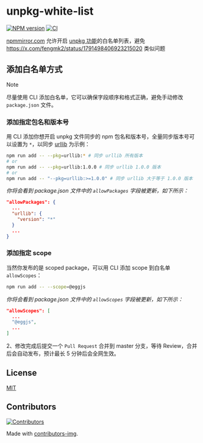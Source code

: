 # unpkg-white-list

[![NPM version](https://img.shields.io/npm/v/unpkg-white-list.svg?style=flat-square)](https://npmjs.org/package/unpkg-white-list)
[![CI](https://github.com/cnpm/unpkg-white-list/actions/workflows/nodejs.yml/badge.svg)](https://github.com/cnpm/unpkg-white-list/actions/workflows/nodejs.yml)

[npmmirror.com](https://npmmirror.com) 允许开启 [unpkg 功能](https://www.yuque.com/egg/cnpm/files)的白名单列表，避免 https://x.com/fengmk2/status/1791498406923215020 类似问题

## 添加白名单方式

> [!NOTE]
> 尽量使用 CLI 添加白名单，它可以确保字段顺序和格式正确，避免手动修改 `package.json` 文件。

### 添加指定包名和版本号

用 CLI 添加你想开启 unpkg 文件同步的 npm 包名和版本号，全量同步版本号可以设置为 `*`，以同步 [urllib](https://npmmirror.com/package/urllib) 为示例：

```bash
npm run add -- --pkg=urllib:* # 同步 urllib 所有版本
# or
npm run add -- --pkg=urllib:1.0.0 # 同步 urllib 1.0.0 版本
# or
npm run add -- "--pkg=urllib:>=1.0.0" # 同步 urllib 大于等于 1.0.0 版本
```

_你将会看到 package.json 文件中的 `allowPackages` 字段被更新，如下所示：_

```json
"allowPackages": {
  ...
  "urllib": {
    "version": "*"
  }
  ...
}
```

### 添加指定 scope

当然你发布的是 scoped package，可以用 CLI 添加 scope 到白名单 `allowScopes`：

```bash
npm run add -- --scope=@eggjs
```

_你将会看到 package.json 文件中的 `allowScopes` 字段被更新，如下所示：_

```json
"allowScopes": [
  ...
  "@eggjs",
  ...
]
```

2、修改完成后提交一个 `Pull Request` 合并到 master 分支，等待 Review，合并后会自动发布，预计最长 5 分钟后会全网生效。

## License

[MIT](LICENSE)

## Contributors

[![Contributors](https://contrib.rocks/image?repo=cnpm/unpkg-white-list)](https://github.com/cnpm/unpkg-white-list/graphs/contributors)

Made with [contributors-img](https://contrib.rocks).
